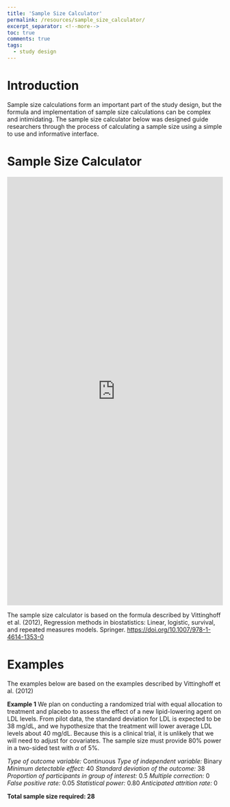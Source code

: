 ```yaml
---
title: 'Sample Size Calculator'
permalink: /resources/sample_size_calculator/
excerpt_separator: <!--more-->
toc: true
comments: true
tags:
  - study design
---
```

<!--more-->
# Introduction 

Sample size calculations form an important part of the study design, but the formula and implementation of sample size calculations can be complex and intimidating. The sample size calculator below was designed guide researchers through the process of calculating a sample size using a simple to use and informative interface. 

# Sample Size Calculator
<iframe height="1000" width="100%" frameborder="no" src="https://kpuka.shinyapps.io/samplesize/"> </iframe>

The sample size calculator is based on the formula described by Vittinghoff et al. (2012), Regression methods in biostatistics: Linear, logistic, survival, and repeated measures models. Springer. <https://doi.org/10.1007/978-1-4614-1353-0>

# Examples 
The examples below are based on the examples described by Vittinghoff et al. (2012)

**Example 1**
We plan on conducting a randomized trial with equal allocation to treatment and placebo to assess the effect of a new lipid-lowering agent on LDL levels. From pilot data, the standard deviation for LDL is expected to be 38 mg/dL, and we hypothesize that the treatment will lower average LDL levels about 40 mg/dL. Because this is a clinical trial, it is unlikely that we will need to adjust for covariates. The sample size must provide 80% power in a two-sided test with $\alpha$ of 5%. 

*Type of outcome variable:* Continuous
*Type of independent variable:* Binary
*Minimum detectable effect:* 40
*Standard deviation of the outcome:* 38
*Proportion of participants in group of interest:* 0.5
*Multiple correction:* 0
*False positive rate:* 0.05
*Statistical power:* 0.80
*Anticipated attrition rate:* 0

**Total sample size required: 28**



 
